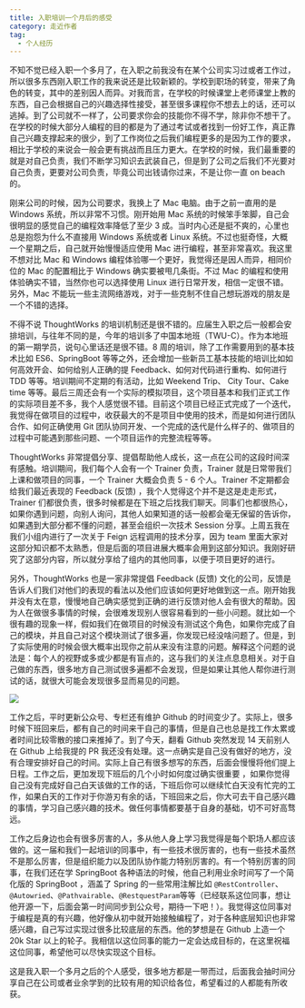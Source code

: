 ```yaml
---
title: 入职培训一个月后的感受
category: 走近作者
tag:
  - 个人经历
---
```


不知不觉已经入职一个多月了，在入职之前我没有在某个公司实习过或者工作过，所以很多东西刚入职工作的我来说还是比较新颖的。学校到职场的转变，带来了角色的转变，其中的差别因人而异。对我而言，在学校的时候课堂上老师课堂上教的东西，自己会根据自己的兴趣选择性接受，甚至很多课程你不想去上的话，还可以逃掉。到了公司就不一样了，公司要求你会的技能你不得不学，除非你不想干了。在学校的时候大部分人编程的目的都是为了通过考试或者找到一份好工作，真正靠自己兴趣支撑起来的很少，到了工作岗位之后我们编程更多的是因为工作的要求，相比于学校的来说会一般会更有挑战而且压力更大。在学校的时候，我们最重要的就是对自己负责，我们不断学习知识去武装自己，但是到了公司之后我们不光要对自己负责，更要对公司负责，毕竟公司出钱请你过来，不是让你一直 on beach 的。

刚来公司的时候，因为公司要求，我换上了 Mac 电脑。由于之前一直用的是 Windows 系统，所以非常不习惯。刚开始用 Mac 系统的时候笨手笨脚，自己会很明显的感觉自己的编程效率降低了至少 3 成。当时内心还是挺不爽的，心里也总是抱怨为什么不直接用 Windows 系统或者 Linux 系统。不过也挺奇怪，大概一个星期之后，自己就开始慢慢适应使用 Mac 进行编程，甚至非常喜欢。我这里不想对比 Mac 和 Windows 编程体验哪一个更好，我觉得还是因人而异，相同价位的 Mac 的配置相比于 Windows 确实要被甩几条街。不过 Mac 的编程和使用体验确实不错，当然你也可以选择使用 Linux 进行日常开发，相信一定很不错。 另外，Mac 不能玩一些主流网络游戏，对于一些克制不住自己想玩游戏的朋友是一个不错的选择。

不得不说 ThoughtWorks 的培训机制还是很不错的。应届生入职之后一般都会安排培训，与往年不同的是，今年的培训多了中国本地班（TWU-C）。作为本地班的第一期学员，说句心里话还是很不错。8 周的培训，除了工作需要用到的基本技术比如 ES6、SpringBoot 等等之外，还会增加一些新员工基本技能的培训比如如何高效开会、如何给别人正确的提 Feedback、如何对代码进行重构、如何进行 TDD 等等。培训期间不定期的有活动，比如 Weekend Trip、 City Tour、Cake time 等等。最后三周还会有一个实际的模拟项目，这个项目基本和我们正式工作的实际项目差不多，我个人感觉很不错。目前这个项目已经正式完成了一个迭代，我觉得在做项目的过程中，收获最大的不是项目中使用的技术，而是如何进行团队合作、如何正确使用 Git 团队协同开发、一个完成的迭代是什么样子的、做项目的过程中可能遇到那些问题、一个项目运作的完整流程等等。

ThoughtWorks 非常提倡分享、提倡帮助他人成长，这一点在公司的这段时间深有感触。培训期间，我们每个人会有一个 Trainer 负责，Trainer 就是日常带我们上课和做项目的同事，一个 Trainer 大概会负责 5 - 6 个人。Trainer 不定期都会给我们最近表现的 Feedback (反馈) ，我个人觉得这个并不是这是走走形式，Trainer 们都很负责，很多时候都是在下班之后找我们聊天。同事们也都很热心，如果你遇到问题，向别人询问，其他人如果知道的话一般都会毫无保留的告诉你，如果遇到大部分都不懂的问题，甚至会组织一次技术 Session 分享。上周五我在我们小组内进行了一次关于 Feign 远程调用的技术分享，因为 team 里面大家对这部分知识都不太熟悉，但是后面的项目进展大概率会用到这部分知识。我刚好研究了这部分内容，所以就分享给了组内的其他同事，以便于项目更好的进行。

另外，ThoughtWorks 也是一家非常提倡 Feedback (反馈) 文化的公司，反馈是告诉人们我们对他们的表现的看法以及他们应该如何更好地做到这一点。刚开始我并没有太在意，慢慢地自己确实感觉到正确的进行反馈对他人会有很大的帮助。因为人在做很多事情的时候，会很难发现别人很容易看到的一些小问题。就比如一个很有趣的现象一样，假如我们在做项目的时候没有测试这个角色，如果你完成了自己的模块，并且自己对这个模块测试了很多遍，你发现已经没啥问题了。但是，到了实际使用的时候会很大概率出现你之前从来没有注意的问题。解释这个问题的说法是：每个人的视野或多或少都是有盲点的，这与我们的关注点息息相关。对于自己做的东西，很多地方自己测试很多遍都不会发现，但是如果让其他人帮你进行测试的话，就很大可能会发现很多显而易见的问题。

![](https://my-blog-to-use.oss-cn-beijing.aliyuncs.com/2019-7/feedback.png)

工作之后，平时更新公众号、专栏还有维护 Github 的时间变少了。实际上，很多时候下班回来后，都有自己的时间来干自己的事情，但是自己也总是找工作太累或者时间比较零散的接口来推掉了。到了今天，翻看 Github 突然发现 14 天前别人在 Github 上给我提的 PR 我还没有处理。这一点确实是自己没有做好的地方，没有合理安排好自己的时间。实际上自己有很多想写的东西，后面会慢慢将他们提上日程。工作之后，更加发现下班后的几个小时如何度过确实很重要 ，如果你觉得自己没有完成好自己白天该做的工作的话，下班后你可以继续忙白天没有忙完的工作，如果白天的工作对于你游刃有余的话，下班回来之后，你大可去干自己感兴趣的事情，学习自己感兴趣的技术。做任何事情都要基于自身的基础，切不可好高骛远。

工作之后身边也会有很多厉害的人，多从他人身上学习我觉得是每个职场人都应该做的。这一届和我们一起培训的同事中，有一些技术很厉害的，也有一些技术虽然不是那么厉害，但是组织能力以及团队协作能力特别厉害的。有一个特别厉害的同事，在我们还在学 SpringBoot 各种语法的时候，他自己利用业余时间写了一个简化版的 SpringBoot ，涵盖了 Spring 的一些常用注解比如 `@RestController`、`@Autowried`、`@Pathvairable`、`@RestquestParam`等等（已经联系这位同事，想让他开源一下，后面会第一时间同步到公众号，期待一下吧！）。我觉得这位同事对于编程是真的有兴趣，他好像从初中就开始接触编程了，对于各种底层知识也非常感兴趣，自己写过实现过很多比较底层的东西。他的梦想是在 Github 上造一个 20k Star 以上的轮子。我相信以这位同事的能力一定会达成目标的，在这里祝福这位同事，希望他可以尽快实现这个目标。

这是我入职一个多月之后的个人感受，很多地方都是一带而过，后面我会抽时间分享自己在公司或者业余学到的比较有用的知识给各位，希望看过的人都能有所收获。
